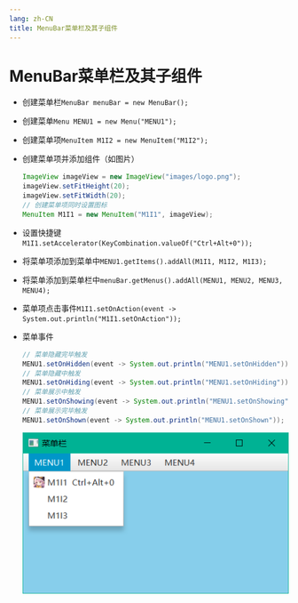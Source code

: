 ```yaml
---
lang: zh-CN
title: MenuBar菜单栏及其子组件
---
```



# MenuBar菜单栏及其子组件

* 创建菜单栏`MenuBar menuBar = new MenuBar();`

* 创建菜单`Menu MENU1 = new Menu("MENU1");`

* 创建菜单项`MenuItem M1I2 = new MenuItem("M1I2");`

* 创建菜单项并添加组件（如图片）
  
    ```java
    ImageView imageView = new ImageView("images/logo.png");  
    imageView.setFitHeight(20);  
    imageView.setFitWidth(20);  
    // 创建菜单项同时设置图标  
    MenuItem M1I1 = new MenuItem("M1I1", imageView);
    ```

* 设置快捷键`M1I1.setAccelerator(KeyCombination.valueOf("Ctrl+Alt+0"));`

* 将菜单项添加到菜单中`MENU1.getItems().addAll(M1I1, M1I2, M1I3);`

* 将菜单添加到菜单栏中`menuBar.getMenus().addAll(MENU1, MENU2, MENU3, MENU4);`

* 菜单项点击事件`M1I1.setOnAction(event -> System.out.println("M1I1.setOnAction"));`

* 菜单事件

    
    ```java
    // 菜单隐藏完毕触发
    MENU1.setOnHidden(event -> System.out.println("MENU1.setOnHidden"));  
    // 菜单隐藏中触发
    MENU1.setOnHiding(event -> System.out.println("MENU1.setOnHiding"));  
    // 菜单展示中触发
    MENU1.setOnShowing(event -> System.out.println("MENU1.setOnShowing"));  
    // 菜单展示完毕触发
    MENU1.setOnShown(event -> System.out.println("MENU1.setOnShown"));
    ```
      
    ![](../assets/Pasted%20image%2020220513163405.png)